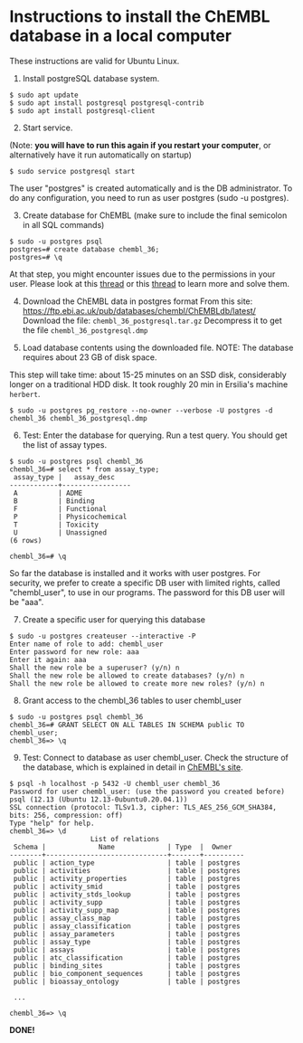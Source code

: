 # Instructions to install the ChEMBL database in a local computer

These instructions are valid for Ubuntu Linux.

1. Install postgreSQL database system.
```
$ sudo apt update
$ sudo apt install postgresql postgresql-contrib
$ sudo apt install postgresql-client
```

2. Start service.

(Note: **you will have to run this again if you restart your computer**, or alternatively have it run automatically on startup)
```
$ sudo service postgresql start
```

The user "postgres" is created automatically and is the DB administrator. To do any configuration, you need to run as user postgres (sudo -u postgres).

3. Create database for ChEMBL (make sure to include the final semicolon in all SQL commands)
```
$ sudo -u postgres psql
postgres=# create database chembl_36;
postgres=# \q
```
At that step, you might encounter issues due to the permissions in your user. Please look at this [thread](https://dba.stackexchange.com/questions/54242/cannot-start-psql-with-user-postgres-could-not-change-directory-to-home-user) or this [thread](https://www.reddit.com/r/PostgreSQL/comments/vc2nbw/ubuntukubuntu_2204_permission_denied_how_to_solve/) to learn more and solve them.

4. Download the ChEMBL data in postgres format
From this site: https://ftp.ebi.ac.uk/pub/databases/chembl/ChEMBLdb/latest/
Download the file: `chembl_36_postgresql.tar.gz`
Decompress it to get the file `chembl_36_postgresql.dmp`

5. Load database contents using the downloaded file. NOTE: The database requires about 23 GB of disk space.

This step will take time: about 15-25 minutes on an SSD disk, considerably longer on a traditional HDD disk. It took roughly 20 min in Ersilia's machine `herbert`.  
```
$ sudo -u postgres pg_restore --no-owner --verbose -U postgres -d chembl_36 chembl_36_postgresql.dmp
```

6. Test: Enter the database for querying. Run a test query. You should get the list of assay types.
```
$ sudo -u postgres psql chembl_36
chembl_36=# select * from assay_type;
 assay_type |   assay_desc    
------------+-----------------
 A          | ADME
 B          | Binding
 F          | Functional
 P          | Physicochemical
 T          | Toxicity
 U          | Unassigned
(6 rows)

chembl_36=# \q
```

So far the database is installed and it works with user postgres. For security, we prefer to create a specific DB user
with limited rights, called "chembl_user", to use in our programs. The password for this DB user
will be "aaa".

7. Create a specific user for querying this database
```
$ sudo -u postgres createuser --interactive -P
Enter name of role to add: chembl_user
Enter password for new role: aaa
Enter it again: aaa
Shall the new role be a superuser? (y/n) n
Shall the new role be allowed to create databases? (y/n) n
Shall the new role be allowed to create more new roles? (y/n) n
```

8. Grant access to the chembl_36 tables to user chembl_user
```
$ sudo -u postgres psql chembl_36
chembl_36=# GRANT SELECT ON ALL TABLES IN SCHEMA public TO chembl_user;
chembl_36=> \q
```

9. Test: Connect to database as user chembl_user. Check the structure of the database, which is explained in detail in [ChEMBL's site](https://ftp.ebi.ac.uk/pub/databases/chembl/ChEMBLdb/latest/schema_documentation.txt).
```
$ psql -h localhost -p 5432 -U chembl_user chembl_36
Password for user chembl_user: (use the password you created before)
psql (12.13 (Ubuntu 12.13-0ubuntu0.20.04.1))
SSL connection (protocol: TLSv1.3, cipher: TLS_AES_256_GCM_SHA384, bits: 256, compression: off)
Type "help" for help.
chembl_36=> \d
                    List of relations
 Schema |             Name             | Type  |  Owner   
--------+------------------------------+-------+----------
 public | action_type                  | table | postgres
 public | activities                   | table | postgres
 public | activity_properties          | table | postgres
 public | activity_smid                | table | postgres
 public | activity_stds_lookup         | table | postgres
 public | activity_supp                | table | postgres
 public | activity_supp_map            | table | postgres
 public | assay_class_map              | table | postgres
 public | assay_classification         | table | postgres
 public | assay_parameters             | table | postgres
 public | assay_type                   | table | postgres
 public | assays                       | table | postgres
 public | atc_classification           | table | postgres
 public | binding_sites                | table | postgres
 public | bio_component_sequences      | table | postgres
 public | bioassay_ontology            | table | postgres

 ...

chembl_36=> \q
```

**DONE!**

